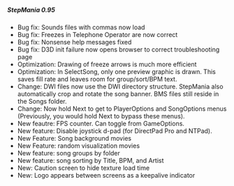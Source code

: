 ##### StepMania 0.95

- Bug fix: Sounds files with commas now load
- Bug fix: Freezes in Telephone Operator are now correct
- Bug fix: Nonsense help messages fixed
- Bug fix: D3D init failure now opens browser to correct troubleshooting page
- Optimization:  Drawing of freeze arrows is much more efficient
- Optimization:  In SelectSong, only one preview graphic is drawn.  This saves fill rate and leaves room for group/sort/BPM text.
- Change: DWI files now use the DWI directory structure.  StepMania also automatically crop and rotate the song banner.  BMS files still reside in the Songs folder.
- Change: Now hold Next to get to PlayerOptions and SongOptions menus  (Previously, you would hold Next to bypass these menus).
- New feautre: FPS counter.  Can toggle from GameOptions.
- New feature: Disable joystick d-pad (for DirectPad Pro and NTPad).
- New Feature: Song background movies
- New Feature: random visualization movies
- New feature: song groups by folder
- New feature: song sorting by Title, BPM, and Artist
- New: Caution screen to hide texture load time
- New: Logo appears between screens as a keepalive indicator